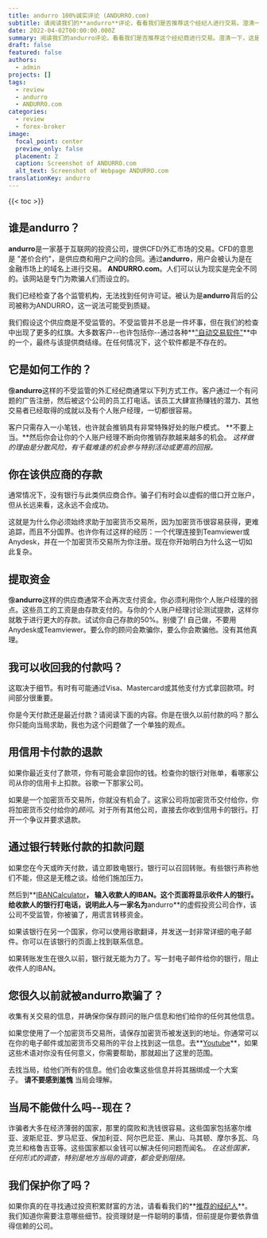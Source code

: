 ```yaml
---
title: andurro 100%诚实评论 (ANDURRO.com)
subtitle: 请阅读我们的**andurro**评论，看看我们是否推荐这个经纪人进行交易。澄清一下，这是一篇**ANDURRO.com**的评论。
date: 2022-04-02T00:00:00.000Z
summary: 阅读我们的andurro评论，看看我们是否推荐这个经纪商进行交易。澄清一下，这是一篇ANDURRO.com的评论。
draft: false
featured: false
authors:
  - admin
projects: []
tags:
  - review
  - andurro
  - ANDURRO.com
categories:
  - review
  - forex-broker
image:
  focal_point: center
  preview_only: false
  placement: 2
  caption: Screenshot of ANDURRO.com
  alt_text: Screenshot of Webpage ANDURRO.com
translationKey: andurro
---
```


<!--StartFragment-->

{{< toc >}}

## 谁是andurro？

**andurro**是一家基于互联网的投资公司，提供CFD/外汇市场的交易。CFD的意思是 "差价合约"，是供应商和用户之间的合同。通过**andurro**，用户会被认为是在金融市场上的域名上进行交易。 **ANDURRO.com**。人们可以认为现实是完全不同的。该网站是专门为欺骗人们而设立的。

我们已经检查了各个监管机构，无法找到任何许可证。被认为是**andurro**背后的公司被称为ANDURRO，这一说法可能受到质疑。

我们假设这个供应商是不受监管的。不受监管并不总是一件坏事，但在我们的检查中出现了更多的红旗。大多数客户--也许包括你--通过各种**["自动交易软件"](../../category/autotrader/)**中的一个，最终与该提供商结缘。在任何情况下，这个软件都是不存在的。

## 它是如何工作的？

像**andurro**这样的不受监管的外汇经纪商通常以下列方式工作。客户通过一个有问题的广告注册，然后被这个公司的员工打电话。该员工大肆宣扬赚钱的潜力、其他交易者已经取得的成就以及有个人账户经理，一切都很容易。

客户只需存入一小笔钱，也许就会推销具有非常特殊好处的账户模式。 **不要上当。**然后你会让你的个人账户经理不断向你推销存款越来越多的机会。 *这样做的理由是分散风险，有千载难逢的机会参与特别活动或更高的回报。*

## 你在该供应商的存款

通常情况下，没有银行与此类供应商合作。骗子们有时会以虚假的借口开立账户，但从长远来看，这永远不会成功。

这就是为什么你必须始终求助于加密货币交易所，因为加密货币很容易获得，更难追踪，而且不分国界。也许你有过这样的经历：一个代理连接到Teamviewer或Anydesk，并在一个加密货币交易所为你注册。现在你开始明白为什么这一切如此复杂。

## 提取资金

像**andurro**这样的供应商通常不会再次支付资金。你必须利用你个人账户经理的弱点。这些员工的工资是由存款支付的。与你的个人账户经理讨论测试提款，这样你就敢于进行更大的存款。试试你自己存款的50%。别傻了! 自己做，不要用Anydesk或Teamviewer。要么你的顾问会欺骗你，要么你会欺骗他。没有其他真理。

## 我可以收回我的付款吗？

这取决于细节。有时有可能通过Visa、Mastercard或其他支付方式拿回款项。时间部分很重要。

你是今天付款还是最近付款？请阅读下面的内容。你是在很久以前付款的吗？那么你只能向当局求助，我也为这个问题做了一个单独的观点。

## 用信用卡付款的退款

如果你最近支付了款项，你有可能会拿回你的钱。检查你的银行对账单，看哪家公司从你的信用卡上扣款。谷歌一下那家公司。

如果是一个加密货币交易所，你就没有机会了。这家公司将加密货币交付给你，你将加密货币交付给你的*顾问*。对于所有其他公司，直接去你收到信用卡的银行。打开一个争议并要求退款。

## 通过银行转账付款的扣款问题

如果您在今天或昨天付款，请立即致电银行。银行可以召回转账。有些银行声称他们不能，但这是无稽之谈。给他们施加压力。

然后到**[IBANCalculator](https://www.ibancalculator.com/)**， 输入收款人的IBAN。这个页面将显示收件人的银行。给收款人的银行打电话，说明此人与一家名为**andurro**的虚假投资公司合作，该公司不受监管，你被骗了，用谎言转移资金。

如果该银行在另一个国家，你可以使用谷歌翻译，并发送一封非常详细的电子邮件。你可以在该银行的页面上找到联系信息。

如果转账发生在很久以前，银行就无能为力了。写一封电子邮件给你的银行，阻止收件人的IBAN。

## 您很久以前就被andurro欺骗了？

收集有关交易的信息，并确保你保存顾问的账户信息和他们给你的任何其他信息。

如果您使用了一个加密货币交易所，请保存加密货币被发送到的地址。你通常可以在你的电子邮件或加密货币交易所的平台上找到这一信息。去**[Youtube](https://www.youtube.com/results?search_query=crypo+terms)**，如果这些术语对你没有任何意义，你需要帮助，那就超出了这里的范围。

去找当局，给他们所有的信息。他们会收集这些信息并将其捆绑成一个大案子。 **请不要感到羞愧** 当局会理解。

## 当局不能做什么吗--现在？

诈骗者大多在经济薄弱的国家，那里的腐败和洗钱很容易。这些国家包括塞尔维亚、波斯尼亚、罗马尼亚、保加利亚、阿尔巴尼亚、黑山、马其顿、摩尔多瓦、乌克兰和格鲁吉亚等。这些国家都以金钱可以解决任何问题而闻名。 *在这些国家，任何形式的调查，特别是地方当局的调查，都会受到阻挠。*

## 我们保护你了吗？

如果你真的在寻找通过投资积累财富的方法，请看看我们的**[推荐的经纪人](../../category/recommendation/)**。我们知道你需要注意哪些细节。投资理财是一件聪明的事情，但前提是你要依靠值得信赖的公司。

<!--EndFragment-->



